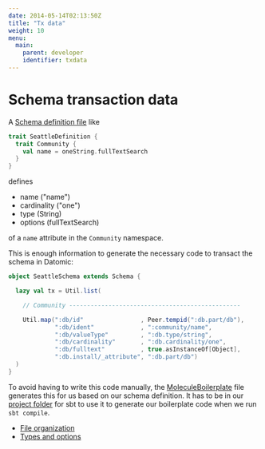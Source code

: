```yaml
---
date: 2014-05-14T02:13:50Z
title: "Tx data"
weight: 10
menu:
  main:
    parent: developer
    identifier: txdata
---
```


# Schema transaction data

A [Schema definition file](/schema/definition) like
```scala
trait SeattleDefinition {
  trait Community {
    val name = oneString.fullTextSearch
  }
}
```
defines 

- name ("name")
- cardinality ("one")
- type (String)
- options (fullTextSearch)

of a `name` attribute in the `Community` namespace.

This is enough information to generate the necessary code to transact the schema in Datomic:

```scala
object SeattleSchema extends Schema {

  lazy val tx = Util.list(

    // Community ------------------------------------------------

    Util.map(":db/id"                , Peer.tempid(":db.part/db"),
             ":db/ident"             , ":community/name",
             ":db/valueType"         , ":db.type/string",
             ":db/cardinality"       , ":db.cardinality/one",
             ":db/fulltext"          , true.asInstanceOf[Object],
             ":db.install/_attribute", ":db.part/db")
  )
}
```

To avoid having to write this code manually, the [MoleculeBoilerplate](https://github.com/scalamolecule/molecule/blob/master/project/DslBoilerplate.scala) file generates this for us based on our schema definition. It has to be in our [project folder](https://github.com/scalamolecule/molecule/tree/master/project) for sbt to use it to generate our boilerplate code when we run `sbt compile`.

- [File organization](/manual/schema/files)
- [Types and options](/manual/schema/definition)